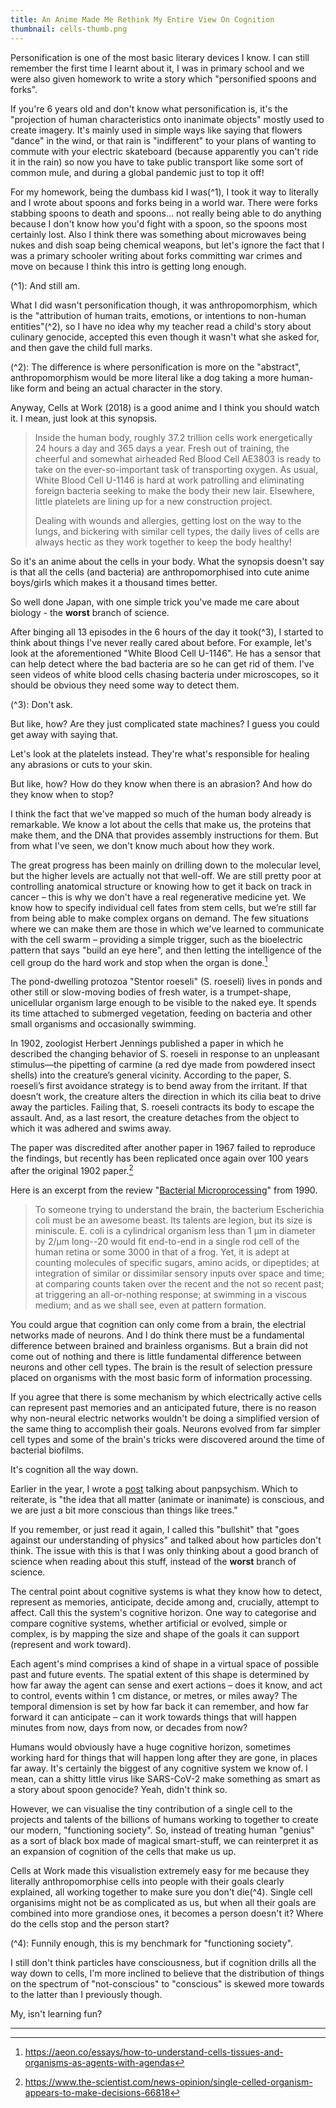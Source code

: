 ```yaml
---
title: An Anime Made Me Rethink My Entire View On Cognition
thumbnail: cells-thumb.png
---
```


Personification is one of the most basic literary devices I know. I can still remember the first time I learnt about it, I was in primary school and we were also given homework to write a story which "personified spoons and forks".

If you're 6 years old and don't know what personification is, it's the "projection of human characteristics onto inanimate objects" mostly used to create imagery. It's mainly used in simple ways like saying that flowers "dance" in the wind, or that rain is "indifferent" to your plans of wanting to commute with your electric skateboard (because apparently you can't ride it in the rain) so now you have to take public transport like some sort of common mule, and during a global pandemic just to top it off!

For my homework, being the dumbass kid I was(^1), I took it way to literally and I wrote about spoons and forks being in a world war. There were forks stabbing spoons to death and spoons... not really being able to do anything because I don't know how you'd fight with a spoon, so the spoons most certainly lost. Also I think there was something about microwaves being nukes and dish soap being chemical weapons, but let's ignore the fact that I was a primary schooler writing about forks committing war crimes and move on because I think this intro is getting long enough.

(^1): And still am.

What I did wasn't personification though, it was anthropomorphism, which is the "attribution of human traits, emotions, or intentions to non-human entities"(^2), so I have no idea why my teacher read a child's story about culinary genocide, accepted this even though it wasn't what she asked for, and then gave the child full marks.

(^2): The difference is where personification is more on the "abstract", anthropomorphism would be more literal like a dog taking a more human-like form and being an actual character in the story.

Anyway, Cells at Work (2018) is a good anime and I think you should watch it. I mean, just look at this synopsis.

> Inside the human body, roughly 37.2 trillion cells work energetically 24 hours a day and 365 days a year. Fresh out of training, the cheerful and somewhat airheaded Red Blood Cell AE3803 is ready to take on the ever-so-important task of transporting oxygen. As usual, White Blood Cell U-1146 is hard at work patrolling and eliminating foreign bacteria seeking to make the body their new lair. Elsewhere, little platelets are lining up for a new construction project.
>
> Dealing with wounds and allergies, getting lost on the way to the lungs, and bickering with similar cell types, the daily lives of cells are always hectic as they work together to keep the body healthy!

So it's an anime about the cells in your body. What the synopsis doesn't say is that all the cells (and bacteria) are anthropomorphised into cute anime boys/girls which makes it a thousand times better.

So well done Japan, with one simple trick you've made me care about biology - the **worst** branch of science.

After binging all 13 episodes in the 6 hours of the day it took(^3), I started to think about things I've never really cared about before. For example, let's look at the aforementioned "White Blood Cell U-1146". He has a sensor that can help detect where the bad bacteria are so he can get rid of them. I've seen videos of white blood cells chasing bacteria under microscopes, so it should be obvious they need some way to detect them.

(^3): Don't ask.

But like, how? Are they just complicated state machines? I guess you could get away with saying that.

Let's look at the platelets instead. They're what's responsible for healing any abrasions or cuts to your skin.

But like, how? How do they know when there is an abrasion? And how do they know when to stop?

I think the fact that we've mapped so much of the human body already is remarkable. We know a lot about the cells that make us, the proteins that make them, and the DNA that provides assembly instructions for them. But from what I've seen, we don't know much about how they work.

The great progress has been mainly on drilling down to the molecular level, but the higher levels are actually not that well-off. We are still pretty poor at controlling anatomical structure or knowing how to get it back on track in cancer – this is why we don't have a real regenerative medicine yet. We know how to specify individual cell fates from stem cells, but we’re still far from being able to make complex organs on demand. The few situations where we can make them are those in which we've learned to communicate with the cell swarm – providing a simple trigger, such as the bioelectric pattern that says "build an eye here", and then letting the intelligence of the cell group do the hard work and stop when the organ is done.[^1]

The pond-dwelling protozoa "Stentor roeseli" (S. roeseli) lives in ponds and other still or slow-moving bodies of fresh water, is a trumpet-shape, unicellular organism large enough to be visible to the naked eye. It spends its time attached to submerged vegetation, feeding on bacteria and other small organisms and occasionally swimming.

In 1902, zoologist Herbert Jennings published a paper in which he described the changing behavior of S. roeseli in response to an unpleasant stimulus—the pipetting of carmine (a red dye made from powdered insect shells) into the creature’s general vicinity. According to the paper, S. roeseli’s first avoidance strategy is to bend away from the irritant. If that doesn’t work, the creature alters the direction in which its cilia beat to drive away the particles. Failing that, S. roeseli contracts its body to escape the assault. And, as a last resort, the creature detaches from the object to which it was adhered and swims away.

The paper was discredited after another paper in 1967 failed to reproduce the findings, but recently has been replicated once again over 100 years after the original 1902 paper.[^2]

Here is an excerpt from the review "[Bacterial Microprocessing](http://symposium.cshlp.org/content/55/539.short)" from 1990.

> To someone trying to understand the brain, the bacterium Escherichia coli must be an awesome beast. Its talents are legion, but its size is miniscule. E. coli is a cylindrical organism less than 1 μm in diameter by 2/μm long--20 would fit end-to-end in a single rod cell of the human retina or some 3000 in that of a frog. Yet, it is adept at counting molecules of specific sugars, amino acids, or dipeptides; at integration of similar or dissimilar sensory inputs over space and time; at comparing counts taken over the recent and the not so recent past; at triggering an all-or-nothing response; at swimming in a viscous medium; and as we shall see, even at pattern formation.

You could argue that cognition can only come from a brain, the electrial networks made of neurons. And I do think there must be a fundamental difference between brained and brainless organisms. But a brain did not come out of nothing and there is little fundamental difference between neurons and other cell types. The brain is the result of selection pressure placed on organisms with the most basic form of information processing.

If you agree that there is some mechanism by which electrically active cells can represent past memories and an anticipated future, there is no reason why non-neural electric networks wouldn't be doing a simplified version of the same thing to accomplish their goals. Neurons evolved from far simpler cell types and some of the brain's tricks were discovered around the time of bacterial biofilms.

It's cognition all the way down.

Earlier in the year, I wrote a [post](/post/chatbot_panpsychism) talking about panpsychism. Which to reiterate, is "the idea that all matter (animate or inanimate) is conscious, and we are just a bit more conscious than things like trees."

If you remember, or just read it again, I called this "bullshit" that "goes against our understanding of physics" and talked about how particles don't think. The issue with this is that I was only thinking about a good branch of science when reading about this stuff, instead of the **worst** branch of science.

The central point about cognitive systems is what they know how to detect, represent as memories, anticipate, decide among and, crucially, attempt to affect. Call this the system's cognitive horizon. One way to categorise and compare cognitive systems, whether artificial or evolved, simple or complex, is by mapping the size and shape of the goals it can support (represent and work toward).

Each agent's mind comprises a kind of shape in a virtual space of possible past and future events. The spatial extent of this shape is determined by how far away the agent can sense and exert actions – does it know, and act to control, events within 1 cm distance, or metres, or miles away? The temporal dimension is set by how far back it can remember, and how far forward it can anticipate – can it work towards things that will happen minutes from now, days from now, or decades from now?

Humans would obviously have a huge cognitive horizon, sometimes working hard for things that will happen long after they are gone, in places far away. It's certainly the biggest of any cognitive system we know of. I mean, can a shitty little virus like SARS-CoV-2 make something as smart as a story about spoon genocide? Yeah, didn't think so.

However, we can visualise the tiny contribution of a single cell to the projects and talents of the billions of humans working to together to create our modern, "functioning society". So, instead of treating human "genius" as a sort of black box made of magical smart-stuff, we can reinterpret it as an expansion of cognition of the cells that make us up.

Cells at Work made this visualistion extremely easy for me because they literally anthropomorphise cells into people with their goals clearly explained, all working together to make sure you don't die(^4). Single cell organisims might not be as complicated as us, but when all their goals are combined into more grandiose ones, it becomes a person doesn't it? Where do the cells stop and the person start?

(^4): Funnily enough, this is my benchmark for "functioning society".

I still don't think particles have consciousness, but if cognition drills all the way down to cells, I'm more inclined to believe that the distribution of things on the spectrum of "not-conscious" to "conscious" is skewed more towards to the latter than I previously though.

My, isn't learning fun?

---

[^1]: https://aeon.co/essays/how-to-understand-cells-tissues-and-organisms-as-agents-with-agendas

[^2]: https://www.the-scientist.com/news-opinion/single-celled-organism-appears-to-make-decisions-66818

